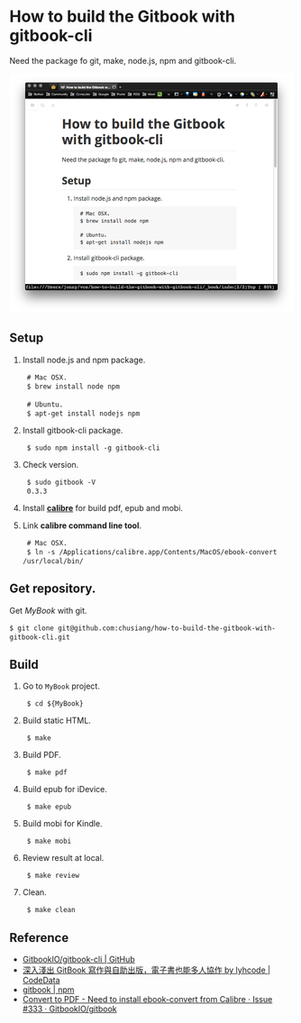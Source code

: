 # How to build the Gitbook with gitbook-cli

Need the package fo git, make, node.js, npm and gitbook-cli.

![My private GitBook](images/my-private-gitbook.png)

## Setup

1. Install node.js and npm package.

        # Mac OSX.
        $ brew install node npm

        # Ubuntu.
        $ apt-get install nodejs npm

1. Install gitbook-cli package.

        $ sudo npm install -g gitbook-cli

1. Check version.

        $ sudo gitbook -V
        0.3.3

1. Install **[calibre](http://calibre-ebook.com/about)** for build pdf, epub and mobi.

1. Link **calibre command line tool**.

        # Mac OSX.
        $ ln -s /Applications/calibre.app/Contents/MacOS/ebook-convert /usr/local/bin/

## Get repository.

Get *MyBook* with git.

    $ git clone git@github.com:chusiang/how-to-build-the-gitbook-with-gitbook-cli.git

## Build

1. Go to `MyBook` project.

        $ cd ${MyBook}

1. Build static HTML.

        $ make

1. Build PDF.

        $ make pdf

1. Build epub for iDevice.

        $ make epub

1. Build mobi for Kindle.

        $ make mobi

1. Review result at local.

        $ make review

1. Clean.

        $ make clean

## Reference

- [GitbookIO/gitbook-cli | GitHub](https://github.com/GitbookIO/gitbook-cli)
- [深入淺出 GitBook 寫作與自助出版，電子書也能多人協作 by lyhcode | CodeData](http://www.codedata.com.tw/social-coding/gitbook-self-publishing/)
- [gitbook | npm](https://www.npmjs.com/package/gitbook)
- [Convert to PDF - Need to install ebook-convert from Calibre · Issue #333 · GitbookIO/gitbook](https://github.com/GitbookIO/gitbook/issues/333)
